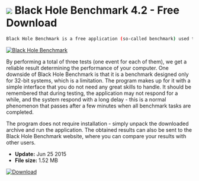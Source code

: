 # ![](https://cdn.softexe.net/static/icon/e/black-hole-benchmark-12433.png) Black Hole Benchmark 4.2 - Free Download

```sh
Black Hole Benchmark is a free application (so-called benchmark) used to check the performance of the computer, mainly the processor you have. The program checks user equipment at several angles: Singlethread (performance of a single thread), 4 Thread (mainly designed for performance in computer games) and Multithread (performance with many simultaneous threads of the processor),
```
[![Black Hole Benchmark](https://gallery.dpcdn.pl/imgc/Tools/58437/g_-_420x350_1.5_-_x20150423190803_0.jpg)](https://softexe.net/win/system/diagnostics-tests/black-hole-benchmark:pbdcc.html)

By performing a total of three tests (one event for each of them), we get a reliable result determining the performance of your computer. One downside of Black Hole Benchmark is that it is a benchmark designed only for 32-bit systems, which is a limitation. The program makes up for it with a simple interface that you do not need any great skills to handle. It should be remembered that during testing, the application may not respond for a while, and the system respond with a long delay - this is a normal phenomenon that passes after a few minutes when all benchmark tasks are completed.
 
 The program does not require installation - simply unpack the downloaded archive and run the application. The obtained results can also be sent to the Black Hole Benchmark website, where you can compare your results with other users.


- **Update:** Jun 25 2015
- **File size:** 1.52 MB

[![Download](https://cdn.softexe.net/static/img/download.png)](https://softexe.net/win/system/diagnostics-tests/black-hole-benchmark:pbdcc.html)

